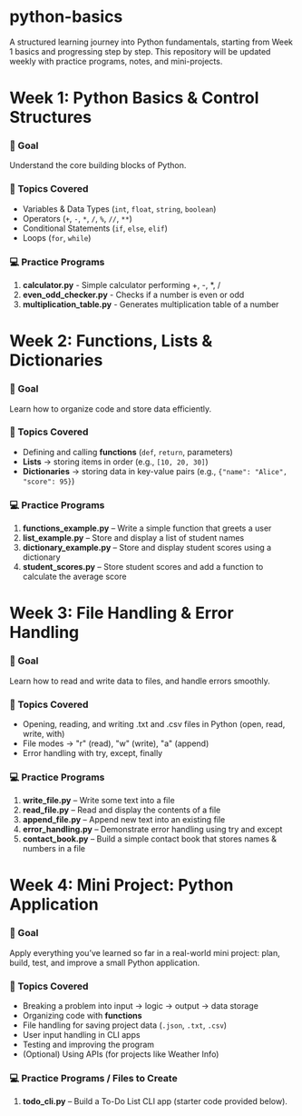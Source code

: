 # python-basics
A structured learning journey into Python fundamentals, starting from Week 1 basics and progressing step by step.  This repository will be updated weekly with practice programs, notes, and mini-projects.

# Week 1: Python Basics & Control Structures  

### 📝 Goal  
Understand the core building blocks of Python.  

### 📌 Topics Covered  
- Variables & Data Types (`int`, `float`, `string`, `boolean`)  
- Operators (`+`, `-`, `*`, `/`, `%`, `//`, `**`)  
- Conditional Statements (`if`, `else`, `elif`)  
- Loops (`for`, `while`)  

### 💻 Practice Programs  
1. **calculator.py** - Simple calculator performing +, -, *, /  
2. **even_odd_checker.py** - Checks if a number is even or odd  
3. **multiplication_table.py** - Generates multiplication table of a number     

# Week 2: Functions, Lists & Dictionaries

### 📝 Goal  
Learn how to organize code and store data efficiently.

### 📌 Topics Covered  
- Defining and calling **functions** (`def`, `return`, parameters)  
- **Lists** → storing items in order (e.g., `[10, 20, 30]`)  
- **Dictionaries** → storing data in key-value pairs (e.g., `{"name": "Alice", "score": 95}`)  

### 💻 Practice Programs  
1. **functions_example.py** – Write a simple function that greets a user  
2. **list_example.py** – Store and display a list of student names  
3. **dictionary_example.py** – Store and display student scores using a dictionary  
4. **student_scores.py** – Store student scores and add a function to calculate the average score

# Week 3: File Handling & Error Handling

###  📝 Goal
Learn how to read and write data to files, and handle errors smoothly.

### 📌 Topics Covered
- Opening, reading, and writing .txt and .csv files in Python (open, read, write, with)
- File modes → "r" (read), "w" (write), "a" (append)
- Error handling with try, except, finally

### 💻 Practice Programs
1. **write_file.py** – Write some text into a file
2. **read_file.py** – Read and display the contents of a file
3. **append_file.py** – Append new text into an existing file
4. **error_handling.py** – Demonstrate error handling using try and except
5. **contact_book.py** – Build a simple contact book that stores names & numbers in a file

# Week 4: Mini Project: Python Application  

### 📝 Goal  
Apply everything you’ve learned so far in a real-world mini project: plan, build, test, and improve a small Python application.  

### 📌 Topics Covered  
- Breaking a problem into input → logic → output → data storage  
- Organizing code with **functions**  
- File handling for saving project data (`.json`, `.txt`, `.csv`)  
- User input handling in CLI apps  
- Testing and improving the program  
- (Optional) Using APIs (for projects like Weather Info)  

### 💻 Practice Programs / Files to Create  
1. **todo_cli.py** – Build a To-Do List CLI app (starter code provided below).  

